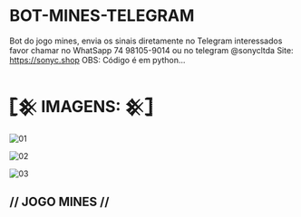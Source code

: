 # BOT-MINES-TELEGRAM
Bot do jogo mines, envia os sinais diretamente no Telegram
interessados favor chamar no WhatSapp 74 98105-9014 ou no telegram @sonycltda Site: https://sonyc.shop
OBS: Código é em python...
# 𓊈𒆜 IMAGENS: 𒆜𓊉

![01](https://user-images.githubusercontent.com/65465300/307517544-ed8ae912-f2d2-4373-9f6f-0342634bb133.png)

![02](https://user-images.githubusercontent.com/65465300/237954526-95f46f92-3511-484a-8851-aefc1270507f.jpeg)

![03](https://user-images.githubusercontent.com/65465300/237954638-6a449da3-f3a6-43b8-9cae-bce883546544.jpg)

## // JOGO MINES //

